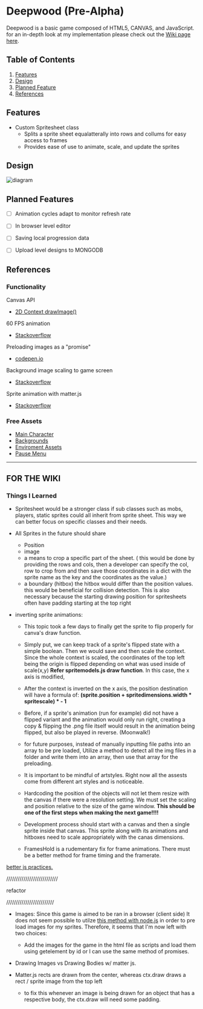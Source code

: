 # Deepwood (Pre-Alpha)
Deepwood is a basic game composed of HTML5, CANVAS, and JavaScript.
for an in-depth look at my implementation please check out the [Wiki page here](https://github.com/TarikVu/Deepwood/wiki).

## Table of Contents
1. [Features](#feats)
1. [Design](#design)
1. [Planned Feature](#pfeats)
1. [References](#refs)

## <a name="feats"></a> Features
- Custom Spritesheet class
  - Splits a sprite sheet equalatterally into rows and collums for easy access to frames
  - Provides ease of use to animate, scale, and update the sprites


## <a name="design"></a> Design
![diagram](https://cdn.discordapp.com/attachments/1204513288214413352/1204513303695458435/deepwood.PNG?ex=65d5016e&is=65c28c6e&hm=f685046994b119c3fcd3e8721f9da9345e6a1b0b1cf4dad3ec1606a95f07241d&)

## <a name="pfeats"></a> Planned Features
- [ ] Animation cycles adapt to monitor refresh rate
- [ ] In browser level editor
- [ ] Saving local progression data
- [ ] Upload level designs to MONGODB

    
## <a name="refs"></a> References 
### Functionality
Canvas API
- [2D Context drawImage()](https://developer.mozilla.org/en-US/docs/Web/API/CanvasRenderingContext2D/drawImage)

60 FPS animation
- [Stackoverflow](https://stackoverflow.com/questions/19764018/controlling-fps-with-requestanimationframe)

Preloading images as a "promise"
- [codepen.io](https://codepen.io/isakov/pen/pogvWPY?editors=0010)

Background image scaling to game screen
- [Stackoverflow](https://stackoverflow.com/questions/23104582/scaling-an-image-to-fit-on-canvas)

Sprite animation with matter.js
- [Stackoverflow](https://stackoverflow.com/questions/65207865/matter-js-is-there-any-way-to-animate-my-sprite)

### Free Assets
- [Main Character](https://rvros.itch.io/animated-pixel-hero)
- [Backgrounds](https://free-game-assets.itch.io/free-summer-pixel-art-backgrounds)
- [Enviroment Assets](https://free-game-assets.itch.io/free-summer-pixel-art-backgrounds)
- [Pause Menu](https://srtoasty.itch.io/ui-assets-pack-2)


---
## FOR THE WIKI 
### Things I Learned

- Spritesheet would be a stronger class if sub classes such as mobs,
players, static sprites could all inherit from sprite sheet.  This way we can better focus on specific classes and their needs.
- All Sprites in the future should share 
  - Position
  - image
  - a means to crop a specific part of the sheet. ( this would be done by providing the 
  rows and cols,  then a developer can specify the col, row to crop from and then save those coordinates in a dict with the sprite name as the key and the coordinates as the value.)
  - a boundary (hitbox) the hitbox would differ than the position values.  this would be beneficial for collision detection.  This is also necessary because the starting drawing position for spritesheets often have padding starting at the top right

- inverting sprite animations:
  - This topic took a few days to finally get the sprite to flip properly for canva's draw function.  
  - Simply put, we can keep track of a sprite's flipped state with a simple boolean.
  Then we would save and then scale the context.  Since the whole context is scaled, the coordinates of the top left being the origin is flipped depending on what was used inside of scale(x,y) **Refer spritemodels.js draw function**.  In this case, the x axis is modified,
  - After the context is inverted on the x axis, the position destination will have a formula of:
  **(sprite.position + spritedimensions.width * spritescale) * - 1**
  - Before, if a sprite's animation (run for example) did not have a flipped variant
  and the animation would only run right, creating a copy & flipping the .png file itself would result in the animation being flipped, but also be played in reverse.  (Moonwalk!)
  - for future purposes, instead of manually inputting file paths into an array to be pre loaded, Utilize a method to detect all the img files in a folder and write them into an array, then use that array for the preloading. 

  - It is important to be mindful of artstyles.  Right now all the assests come from different art styles and is noticeable.

  - Hardcoding the position of the objects will not let them resize with the 
  canvas if there were a resolution setting. We must set the scaling and position relative to the size of the game window. **This should be one of the first steps when making the next game!!!!**

  - Development process should start with a canvas and then a single sprite inside that canvas. This sprite along with its animations and hitboxes need to scale appropriately with
  the canas dimensions. 

  - FramesHold is a rudementary fix for frame animations.  There must be a better method for frame timing and the framerate.


[better js practices.](https://www.youtube.com/watch?v=c-1dBd1_G8A)


/////////////////////////// 

refactor

/////////////////////////

- Images:  Since this game is aimed to be ran in a browser (client side) It does not seem possible to utilze [this method with node.js](https://nodejs.org/en/learn/manipulating-files/working-with-folders-in-nodejs) in order to pre load images for my sprites.  Therefore, it seems that I'm now left with two choices:
  - Add the images for the game in the html file as scripts and load them using getelement by id or I can use the same method of promises. 


- Drawing Images vs Drawing Bodies w/ matter js.
- Matter.js rects are drawn from the center, whereas ctx.draw draws a rect / sprite image from the top left 
  - to fix this whenever an image is being drawn for an object that has a respective body, the ctx.draw will need some padding. 